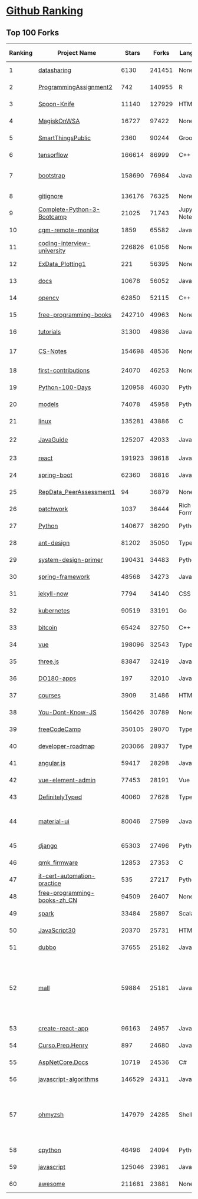 [Github Ranking](../README.md)
==========

## Top 100 Forks

| Ranking | Project Name | Stars | Forks | Language | Open Issues | Description | Last Commit |
| ------- | ------------ | ----- | ----- | -------- | ----------- | ----------- | ----------- |
| 1 | [datasharing](https://github.com/jtleek/datasharing) | 6130 | 241451 | None | 290 | The Leek group guide to data sharing  | 2022-07-22T18:34:33Z |
| 2 | [ProgrammingAssignment2](https://github.com/rdpeng/ProgrammingAssignment2) | 742 | 140955 | R | 182 | Repository for Programming Assignment 2 for R Programming on Coursera | 2022-07-25T13:32:20Z |
| 3 | [Spoon-Knife](https://github.com/octocat/Spoon-Knife) | 11140 | 127929 | HTML | 1449 | This repo is for demonstration purposes only. | 2022-07-25T23:31:51Z |
| 4 | [MagiskOnWSA](https://github.com/LSPosed/MagiskOnWSA) | 16727 | 97422 | None | 2 | Integrate Magisk root and Google Apps (OpenGApps) into WSA (Windows Subsystem for Android) | 2022-07-24T01:26:43Z |
| 5 | [SmartThingsPublic](https://github.com/SmartThingsCommunity/SmartThingsPublic) | 2360 | 90244 | Groovy | 59 | SmartThings open-source DeviceTypeHandlers and SmartApps code | 2022-07-24T11:07:30Z |
| 6 | [tensorflow](https://github.com/tensorflow/tensorflow) | 166614 | 86999 | C++ | 2109 | An Open Source Machine Learning Framework for Everyone | 2022-07-26T01:46:36Z |
| 7 | [bootstrap](https://github.com/twbs/bootstrap) | 158690 | 76984 | JavaScript | 252 | The most popular HTML, CSS, and JavaScript framework for developing responsive, mobile first projects on the web. | 2022-07-25T22:47:15Z |
| 8 | [gitignore](https://github.com/github/gitignore) | 136176 | 76325 | None | 0 | A collection of useful .gitignore templates | 2022-07-25T02:32:15Z |
| 9 | [Complete-Python-3-Bootcamp](https://github.com/Pierian-Data/Complete-Python-3-Bootcamp) | 21025 | 71743 | Jupyter Notebook | 77 | Course Files for Complete Python 3 Bootcamp Course on Udemy | 2022-07-26T00:04:07Z |
| 10 | [cgm-remote-monitor](https://github.com/nightscout/cgm-remote-monitor) | 1859 | 65582 | JavaScript | 127 | nightscout web monitor | 2022-07-25T15:12:59Z |
| 11 | [coding-interview-university](https://github.com/jwasham/coding-interview-university) | 226826 | 61056 | None | 38 | A complete computer science study plan to become a software engineer. | 2022-07-25T16:30:03Z |
| 12 | [ExData_Plotting1](https://github.com/rdpeng/ExData_Plotting1) | 221 | 56395 | None | 75 | Plotting Assignment 1 for Exploratory Data Analysis | 2022-04-14T20:16:55Z |
| 13 | [docs](https://github.com/github/docs) | 10678 | 56052 | JavaScript | 110 | The open-source repo for docs.github.com | 2022-07-25T22:06:48Z |
| 14 | [opencv](https://github.com/opencv/opencv) | 62850 | 52115 | C++ | 2113 | Open Source Computer Vision Library | 2022-07-26T01:10:05Z |
| 15 | [free-programming-books](https://github.com/EbookFoundation/free-programming-books) | 242710 | 49963 | None | 29 | :books: Freely available programming books | 2022-07-25T19:54:20Z |
| 16 | [tutorials](https://github.com/eugenp/tutorials) | 31300 | 49836 | Java | 35 | Just Announced - "Learn Spring Security OAuth":  | 2022-07-26T02:59:02Z |
| 17 | [CS-Notes](https://github.com/CyC2018/CS-Notes) | 154698 | 48536 | None | 111 | :books: 技术面试必备基础知识、Leetcode、计算机操作系统、计算机网络、系统设计 | 2022-07-07T09:14:47Z |
| 18 | [first-contributions](https://github.com/firstcontributions/first-contributions) | 24070 | 46253 | None | 8 | 🚀✨ Help beginners to contribute to open source projects | 2022-07-26T02:37:05Z |
| 19 | [Python-100-Days](https://github.com/jackfrued/Python-100-Days) | 120958 | 46030 | Python | 467 | Python - 100天从新手到大师 | 2022-07-24T01:51:51Z |
| 20 | [models](https://github.com/tensorflow/models) | 74078 | 45958 | Python | 1131 | Models and examples built with TensorFlow | 2022-07-25T22:49:23Z |
| 21 | [linux](https://github.com/torvalds/linux) | 135281 | 43886 | C | 0 | Linux kernel source tree | 2022-07-25T06:39:16Z |
| 22 | [JavaGuide](https://github.com/Snailclimb/JavaGuide) | 125207 | 42033 | Java | 66 | 「Java学习+面试指南」一份涵盖大部分 Java 程序员所需要掌握的核心知识。准备 Java 面试，首选 JavaGuide！ | 2022-07-25T12:47:14Z |
| 23 | [react](https://github.com/facebook/react) | 191923 | 39618 | JavaScript | 744 | A declarative, efficient, and flexible JavaScript library for building user interfaces. | 2022-07-25T16:06:34Z |
| 24 | [spring-boot](https://github.com/spring-projects/spring-boot) | 62360 | 36816 | Java | 539 | Spring Boot | 2022-07-25T14:17:15Z |
| 25 | [RepData_PeerAssessment1](https://github.com/rdpeng/RepData_PeerAssessment1) | 94 | 36879 | None | 6 | Peer Assessment 1 for Reproducible Research | 2022-04-16T07:45:46Z |
| 26 | [patchwork](https://github.com/jlord/patchwork) | 1037 | 36444 | Rich Text Format | 20 | All the Git-it Workshop completers!  | 2022-07-26T00:34:58Z |
| 27 | [Python](https://github.com/TheAlgorithms/Python) | 140677 | 36290 | Python | 26 | All Algorithms implemented in Python | 2022-07-25T23:45:54Z |
| 28 | [ant-design](https://github.com/ant-design/ant-design) | 81202 | 35050 | TypeScript | 808 | An enterprise-class UI design language and React UI library | 2022-07-26T02:58:13Z |
| 29 | [system-design-primer](https://github.com/donnemartin/system-design-primer) | 190431 | 34483 | Python | 164 | Learn how to design large-scale systems. Prep for the system design interview.  Includes Anki flashcards. | 2022-07-21T17:09:05Z |
| 30 | [spring-framework](https://github.com/spring-projects/spring-framework) | 48568 | 34273 | Java | 1201 | Spring Framework | 2022-07-25T20:38:02Z |
| 31 | [jekyll-now](https://github.com/barryclark/jekyll-now) | 7794 | 34140 | CSS | 142 | Build a Jekyll blog in minutes, without touching the command line. | 2022-07-24T02:28:50Z |
| 32 | [kubernetes](https://github.com/kubernetes/kubernetes) | 90519 | 33191 | Go | 1640 | Production-Grade Container Scheduling and Management | 2022-07-26T02:43:53Z |
| 33 | [bitcoin](https://github.com/bitcoin/bitcoin) | 65424 | 32750 | C++ | 588 | Bitcoin Core integration/staging tree | 2022-07-25T22:22:29Z |
| 34 | [vue](https://github.com/vuejs/vue) | 198096 | 32543 | TypeScript | 334 | 🖖 Vue.js is a progressive, incrementally-adoptable JavaScript framework for building UI on the web. | 2022-07-24T07:31:16Z |
| 35 | [three.js](https://github.com/mrdoob/three.js) | 83847 | 32419 | JavaScript | 351 | JavaScript 3D Library. | 2022-07-25T08:40:38Z |
| 36 | [DO180-apps](https://github.com/RedHatTraining/DO180-apps) | 197 | 32010 | JavaScript | 0 | DO180 Repository for Sample Applications | 2022-07-25T19:38:23Z |
| 37 | [courses](https://github.com/DataScienceSpecialization/courses) | 3909 | 31486 | HTML | 26 | Course materials for the Data Science Specialization: https://www.coursera.org/specialization/jhudatascience/1 | 2021-03-30T06:51:57Z |
| 38 | [You-Dont-Know-JS](https://github.com/getify/You-Dont-Know-JS) | 156426 | 30789 | None | 83 | A book series on JavaScript. @YDKJS on twitter. | 2022-07-24T15:50:07Z |
| 39 | [freeCodeCamp](https://github.com/freeCodeCamp/freeCodeCamp) | 350105 | 29070 | TypeScript | 144 | freeCodeCamp.org's open-source codebase and curriculum. Learn to code for free. | 2022-07-25T18:46:48Z |
| 40 | [developer-roadmap](https://github.com/kamranahmedse/developer-roadmap) | 203066 | 28937 | TypeScript | 123 | Roadmap to becoming a developer in 2022 | 2022-07-25T06:22:15Z |
| 41 | [angular.js](https://github.com/angular/angular.js) | 59417 | 28298 | JavaScript | 391 | AngularJS - HTML enhanced for web apps! | 2022-04-12T15:57:22Z |
| 42 | [vue-element-admin](https://github.com/PanJiaChen/vue-element-admin) | 77453 | 28191 | Vue | 1126 | :tada: A magical vue admin                                                                https://panjiachen.github.io/vue-element-admin | 2022-07-24T03:18:07Z |
| 43 | [DefinitelyTyped](https://github.com/DefinitelyTyped/DefinitelyTyped) | 40060 | 27628 | TypeScript | 607 | The repository for high quality TypeScript type definitions. | 2022-07-26T02:52:20Z |
| 44 | [material-ui](https://github.com/mui/material-ui) | 80046 | 27599 | JavaScript | 1031 | MUI Core is a collection of React UI libraries for shipping new features faster. Start with Material UI, our fully-loaded component library, or bring your own design system to our production-ready components. | 2022-07-25T23:51:58Z |
| 45 | [django](https://github.com/django/django) | 65303 | 27496 | Python | 0 | The Web framework for perfectionists with deadlines. | 2022-07-26T00:06:52Z |
| 46 | [qmk_firmware](https://github.com/qmk/qmk_firmware) | 12853 | 27353 | C | 394 | Open-source keyboard firmware for Atmel AVR and Arm USB families | 2022-07-26T02:31:37Z |
| 47 | [it-cert-automation-practice](https://github.com/google/it-cert-automation-practice) | 535 | 27217 | Python | 52 | Google IT Automation with Python Professional Certificate - Practice files | 2022-07-25T22:22:32Z |
| 48 | [free-programming-books-zh_CN](https://github.com/justjavac/free-programming-books-zh_CN) | 94509 | 26407 | None | 0 | :books: 免费的计算机编程类中文书籍，欢迎投稿 | 2022-07-17T14:37:07Z |
| 49 | [spark](https://github.com/apache/spark) | 33484 | 25897 | Scala | 0 | Apache Spark - A unified analytics engine for large-scale data processing | 2022-07-26T02:58:39Z |
| 50 | [JavaScript30](https://github.com/wesbos/JavaScript30) | 20370 | 25731 | HTML | 0 | 30 Day Vanilla JS Challenge | 2022-07-25T02:35:43Z |
| 51 | [dubbo](https://github.com/apache/dubbo) | 37655 | 25182 | Java | 402 | Apache Dubbo is a high-performance, java based, open source RPC framework. | 2022-07-26T02:25:59Z |
| 52 | [mall](https://github.com/macrozheng/mall) | 59884 | 25181 | Java | 24 | mall项目是一套电商系统，包括前台商城系统及后台管理系统，基于SpringBoot+MyBatis实现，采用Docker容器化部署。 前台商城系统包含首页门户、商品推荐、商品搜索、商品展示、购物车、订单流程、会员中心、客户服务、帮助中心等模块。 后台管理系统包含商品管理、订单管理、会员管理、促销管理、运营管理、内容管理、统计报表、财务管理、权限管理、设置等模块。 | 2022-07-25T09:17:57Z |
| 53 | [create-react-app](https://github.com/facebook/create-react-app) | 96163 | 24957 | JavaScript | 1385 | Set up a modern web app by running one command. | 2022-07-25T08:51:51Z |
| 54 | [Curso.Prep.Henry](https://github.com/atralice/Curso.Prep.Henry) | 897 | 24680 | JavaScript | 0 | Curso de Preparación para Ingresar a Henry. | 2022-07-24T01:48:42Z |
| 55 | [AspNetCore.Docs](https://github.com/dotnet/AspNetCore.Docs) | 10719 | 24536 | C# | 537 | Documentation for ASP.NET Core | 2022-07-26T00:35:12Z |
| 56 | [javascript-algorithms](https://github.com/trekhleb/javascript-algorithms) | 146529 | 24311 | JavaScript | 107 | 📝 Algorithms and data structures implemented in JavaScript with explanations and links to further readings | 2022-07-24T16:27:55Z |
| 57 | [ohmyzsh](https://github.com/ohmyzsh/ohmyzsh) | 147979 | 24285 | Shell | 224 | 🙃   A delightful community-driven (with 2,000+ contributors) framework for managing your zsh configuration. Includes 300+ optional plugins (rails, git, macOS, hub, docker, homebrew, node, php, python, etc), 140+ themes to spice up your morning, and an auto-update tool so that makes it easy to keep up with the latest updates from the community. | 2022-07-25T17:41:46Z |
| 58 | [cpython](https://github.com/python/cpython) | 46496 | 24094 | Python | 6756 | The Python programming language | 2022-07-26T02:10:23Z |
| 59 | [javascript](https://github.com/airbnb/javascript) | 125046 | 23981 | JavaScript | 88 | JavaScript Style Guide | 2022-07-19T00:59:29Z |
| 60 | [awesome](https://github.com/sindresorhus/awesome) | 211681 | 23881 | None | 22 | 😎 Awesome lists about all kinds of interesting topics | 2022-07-25T14:23:56Z |

